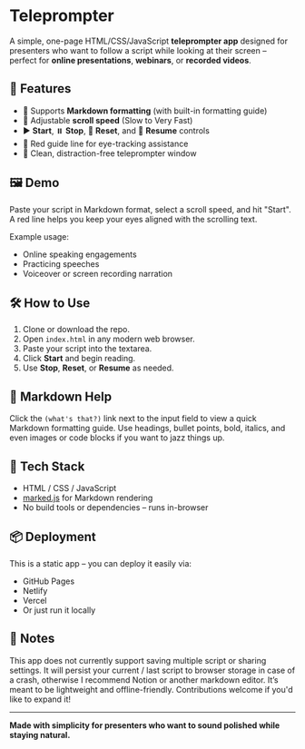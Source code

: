 # Teleprompter

A simple, one-page HTML/CSS/JavaScript **teleprompter app** designed for presenters who want to follow a script while looking at their screen – perfect for **online presentations**, **webinars**, or **recorded videos**.

## 🎯 Features

- 📜 Supports **Markdown formatting** (with built-in formatting guide)
- 🚦 Adjustable **scroll speed** (Slow to Very Fast)
- ▶️ **Start**, ⏸️ **Stop**, 🔄 **Reset**, and 🔁 **Resume** controls
- 📏 Red guide line for eye-tracking assistance
- 🧼 Clean, distraction-free teleprompter window

## 🖼️ Demo

Paste your script in Markdown format, select a scroll speed, and hit "Start". A red line helps you keep your eyes aligned with the scrolling text.

Example usage:
- Online speaking engagements
- Practicing speeches
- Voiceover or screen recording narration

## 🛠️ How to Use

1. Clone or download the repo.
2. Open `index.html` in any modern web browser.
3. Paste your script into the textarea.
4. Click **Start** and begin reading.
5. Use **Stop**, **Reset**, or **Resume** as needed.

## 📄 Markdown Help

Click the `(what's that?)` link next to the input field to view a quick Markdown formatting guide. Use headings, bullet points, bold, italics, and even images or code blocks if you want to jazz things up.

## 🧰 Tech Stack

- HTML / CSS / JavaScript
- [marked.js](https://github.com/markedjs/marked) for Markdown rendering
- No build tools or dependencies – runs in-browser

## 📦 Deployment

This is a static app – you can deploy it easily via:
- GitHub Pages
- Netlify
- Vercel
- Or just run it locally

## 🚧 Notes

This app does not currently support saving multiple script or sharing settings.  It will persist your current / last script to browser storage in case of a crash, otherwise I recommend Notion or another markdown editor. 
It’s meant to be lightweight and offline-friendly. Contributions welcome if you'd like to expand it!

---

**Made with simplicity for presenters who want to sound polished while staying natural.**
